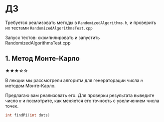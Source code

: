 # ДЗ

Требуется реализовать методы в `RandomizedAlgorithms.h`, и проверить их тестами `RandomizedAlgorithmsTest.cpp`

Запуск тестов:
скомпилировать и запустить RandomizedAlgorithmsTest.cpp

## 1. Метод Монте-Карло

★★★☆☆

В лекции мы рассмотрели алгоритм для генераторации числа `𝜋` методом Монте-Карло.

Предлагаю вам реализовать его. Для проверки результата выведите число `𝜋` и посмотрите, как меняется его точность с увеличением числа точек.

```cpp
int findPi(int dots)
```
